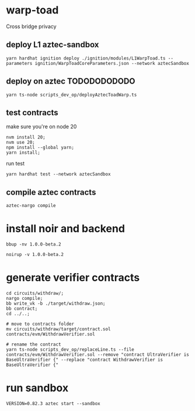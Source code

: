 # warp-toad
Cross bridge privacy


## deploy L1 aztec-sandbox
`yarn hardhat ignition deploy ./ignition/modules/L1WarpToad.ts --parameters ignition/WarpToadCoreParameters.json --network aztecSandbox`

## deploy on aztec TODODODODODO
`yarn ts-node scripts_dev_op/deployAztecToadWarp.ts`

## test contracts
make sure you're on node 20
```shell
nvm install 20;
nvm use 20;
npm install --global yarn;
yarn install;
```
run test
```shell
yarn hardhat test --network aztecSandbox
```

## compile aztec contracts
`aztec-nargo compile`

# install noir and backend
```shell
bbup -nv 1.0.0-beta.2
```

```shell
noirup -v 1.0.0-beta.2
```

# generate verifier contracts
<!-- //this should be a bash script lmao -->
```shell
cd circuits/withdraw/; 
nargo compile; 
bb write_vk -b ./target/withdraw.json;
bb contract;
cd ../..;

# move to contracts folder
mv circuits/withdraw/target/contract.sol contracts/evm/WithdrawVerifier.sol

# rename the contract
yarn ts-node scripts_dev_op/replaceLine.ts --file contracts/evm/WithdrawVerifier.sol --remove "contract UltraVerifier is BaseUltraVerifier {" --replace "contract WithdrawVerifier is BaseUltraVerifier {"
```


# run sandbox
`VERSION=0.82.3 aztec start --sandbox`